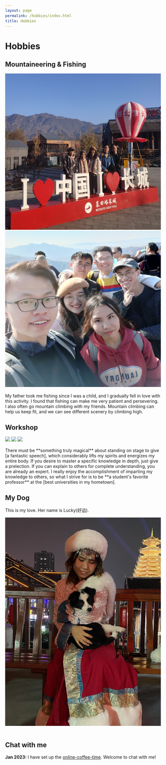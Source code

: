 ```yaml
---
layout: page
permalink: /hobbies/index.html
title: Hobbies
---
```


# Hobbies

## Mountaineering & Fishing

<div class="second">
<img src="https://github.com/YanyingWei1997/YanyingWei1997.github.io/blob/main/images/Mountaineering.jpg?raw=true">
<img src="https://github.com/YanyingWei1997/YanyingWei1997.github.io/blob/main/images/climbing.jpg?raw=true">

</div>
<br> My father took me fishing since I was a child, and I gradually fell in love with this activity. I found that fishing can make me very patient and persevering. 
I also often go mountain climbing with my friends. Mountain climbing can help us keep fit, and we can see different scenery by climbing high.


## Workshop

<div class="third">
<img src="./images/prelection1.JPG">
<img src="./images/speech1.JPG">
<img src="./images/speech3.JPG">
</div>
<br>There must be **something truly magical** about standing on stage to give [a fantastic speech], which considerably lifts my spirits and energizes my entire body. If you desire to master a specific knowledge in depth, just give a prelection. If you can explain to others for complete understanding, you are already an expert. I really enjoy the accomplishment of imparting my knowledge to others, so what I strive for is to be **a student's favorite professor** at the [best universities in my hometown].





## My Dog

This is my love. Her name is Lucky(好运).

<div>
<img src="https://github.com/YanyingWei1997/YanyingWei1997.github.io/blob/main/images/dog1.jpg?raw=true">
</div>
<br>

## Chat with me

**Jan 2023:** I have set up the [online-coffee-time](https://calendly.com/yanyingwei/30min). Welcome to chat with me!


<!-- Calendly inline widget begin -->
<div class="calendly-inline-widget" data-url="https://calendly.com/yanyingwei/30min" style="min-width:320px;height:700px;"></div>
<script type="text/javascript" src="https://assets.calendly.com/assets/external/widget.js" async></script>
<!-- Calendly inline widget end -->